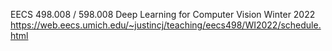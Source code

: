EECS 498.008 / 598.008
Deep Learning for Computer Vision
Winter 2022 
https://web.eecs.umich.edu/~justincj/teaching/eecs498/WI2022/schedule.html
